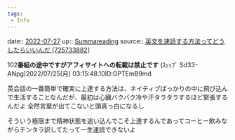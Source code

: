 ```yaml
---
tags:
 - Info
---
```


date:: [2022-07-27](Daily_Note/2022-07-27.md)
up:: [Summareading](../Bar/Summareading.md)
source:: [英文を速読する方法ってどうしたらいいんだ [725733882]](http://greta.5ch.net/test/read.cgi/poverty/1658674612/)

102**番組の途中ですがアフィサイトへの転載は禁止です** (ｽｯｯﾌﾟ Sd33-ANpg)2022/07/25(月) 03:15:48.10ID:GPTEmB9md

英会話の一番簡単で確実に上達する方法は、ネイティブばっかりの中に飛び込んで生活することなんだが、最初は心臓バクバク冷や汗タラタラするほど緊張するんだよ 
全然言葉が出てこないと頭真っ白になるし 
 
そういう極限まで精神状態を追い込んでこそ上達するんであってコーヒー飲みながらチンタラ訳してたって一生速読できないよ